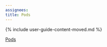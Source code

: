 ```yaml
---
assignees:
title: Pods
---
```


{% include user-guide-content-moved.md %}

[Pods](/docs/concepts/workloads/pods/pod/)
